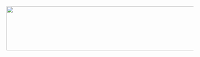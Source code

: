 
<a href="https://www.gitanimals.org/en_US?utm_medium=image&utm_source=sn0rkmaiden&utm_content=line">
  <img
    src="https://render.gitanimals.org/lines/sn0rkmaiden"
    width="600"
    height="120"
  />
</a>

<!--
**sn0rkmaiden/sn0rkmaiden** is a ✨ _special_ ✨ repository because its `README.md` (this file) appears on your GitHub profile.

Here are some ideas to get you started:

- 🔭 I’m currently working on ...
- 🌱 I’m currently learning ...
- 👯 I’m looking to collaborate on ...
- 🤔 I’m looking for help with ...
- 💬 Ask me about ...
- 📫 How to reach me: ...
- 😄 Pronouns: ...
- ⚡ Fun fact: ...
-->
